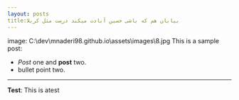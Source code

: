 ```yaml
---
layout: posts
title:بیابان هم که باشی حسین آبادت میکند درست مثل کربلا
---
```

image: C:\dev\mnaderi98.github.io\assets\images\8.jpg
This is a sample post:
- *Post* one and **post** two.
- bullet point two.


---
**Test**: This is atest
